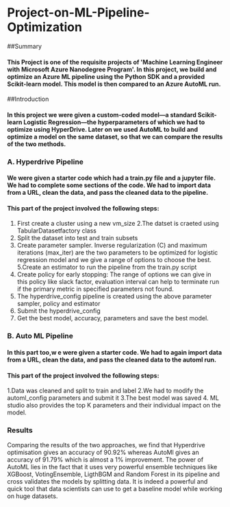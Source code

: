 # Project-on-ML-Pipeline-Optimization

##Summary
#### This Project is one of the requisite projects of 'Machine Learning Engineer with Microsoft Azure Nanodegree Program'. In this project, we build and optimize an Azure ML pipeline using the Python SDK and a provided Scikit-learn model. This model is then compared to an Azure AutoML run.

##Introduction
#### In this project we were given a custom-coded model—a standard Scikit-learn Logistic Regression—the hyperparameters of which we had to optimize using HyperDrive. Later on we used AutoML to build and optimize a model on the same dataset, so that we can compare the results of the two methods.


### A. Hyperdrive Pipeline

#### We were given a starter code which had a train.py file and a jupyter file. We had to complete some sections of the code.  We had to import data from a URL, clean the data, and pass the cleaned data to the pipeline.

#### This part of the project involved the following steps:


1. First create a cluster using a new vm_size
2.The datset is craeted using TabularDatasetfactory class 
3. Split the dataset into test and train subsets
4. Create parameter sampler. Inverse regularization (C) and maximum iterations (max_iter) are the two parameters to be optimized for logistic regression model and we give a range of options to choose the best.
5.Create an estimator to run the pipeline from the train.py script
6. Create policy for early stopping: The range of options we can give in this policy like slack factor, evaluation interval can help to terminate run if the primary metric in specified parameters not found.
7. The hyperdrive_config pipeline is created using the above parameter sampler, policy and estimator
8. Submit the hyperdrive_config
9. Get the best model, accuracy, parameters and save the best model.

### B. Auto ML Pipeline


#### In this part too,w e were given a starter code.  We had to again import data from a URL, clean the data, and pass the cleaned data to the automl run.

#### This part of the project involved the following steps:
1.Data was cleaned and split to train and label
2.We had to modify the automl_config parameters and submit it
3.The best model was saved 
4. ML studio also provides the top K parameters and their individual impact on the model.


### Results

Comparing the results of the two approaches, we find that Hyperdrive optimisation gives an accuracy of 90.92% whereas AutoMl gives an accuracy of 91.79% which is almost a 1% improvement.
The power of AutoML lies in the fact that it uses very powerful ensemble techniques like XGBoost, VotingEnsemble, LigthBGM and Random Forest in its pipeline and cross validates the models by splitting data.
It is indeed a powerful and quick tool that data scientists can use to get a baseline model while working on huge datasets.



